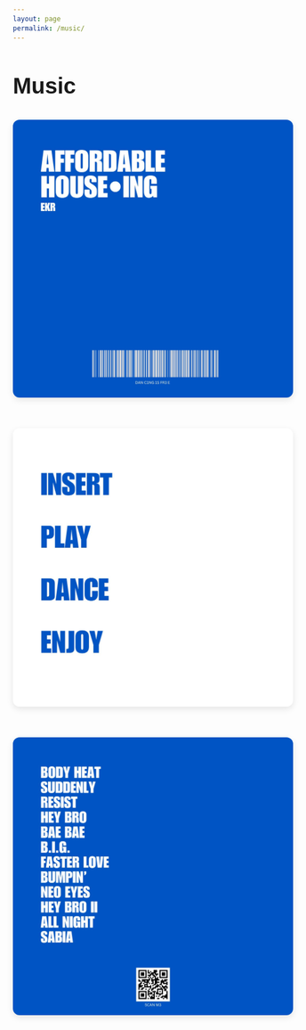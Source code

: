 ```yaml
---
layout: page
permalink: /music/
---
```


<h1 style="font-family: 'Anton', sans-serif; font-size: 2.5rem; margin-bottom: 1.5rem;">
  Music
</h1>

<div style="display: flex; flex-direction: column; align-items: center; gap: 24px; max-width: 800px; margin: 0 auto;">

  <img src="/images/cover.jpg" alt="Cover Image"
       style="width: 100%; max-width: 600px; border-radius: 12px; box-shadow: 0 4px 12px rgba(0,0,0,0.1);">

  <img src="/images/insert.jpg" alt="Insert Image"
       style="width: 100%; max-width: 600px; border-radius: 12px; box-shadow: 0 4px 12px rgba(0,0,0,0.1);">

  <img src="/images/back.jpg" alt="Back Image"
       style="width: 100%; max-width: 600px; border-radius: 12px; box-shadow: 0 4px 12px rgba(0,0,0,0.1);">

</div>


